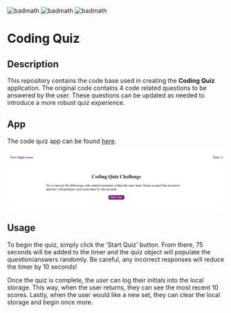 ![badmath](https://img.shields.io/badge/-HTML-orange) ![badmath](https://img.shields.io/badge/-CSS-blue) ![badmath](https://img.shields.io/badge/-JS-yellow)
# Coding Quiz

## Description

This repository contains the code base used in creating the **Coding Quiz** application. The original code contains 4 code related questions to be answered by the user. These questions can be updated as needed to introduce a more robust quiz experience. 

## App

The code quiz app can be found [here](https://nnavarr.github.io/code-quiz/).


![alt text](assets/images/code-quiz-preview.png)

## Usage
To begin the quiz, simply click the 'Start Quiz' button. From there, 75 seconds will be added to the timer and the quiz object will populate the question/answers randomly. Be careful, any incorrect responses will reduce the timer by 10 seconds! 

Once the quiz is complete, the user can log their initials into the local storage. This way, when the user returns, they can see the most recent 10 scores. Lastly, when the user would like a new set, they can clear the local storage and begin once more. 
